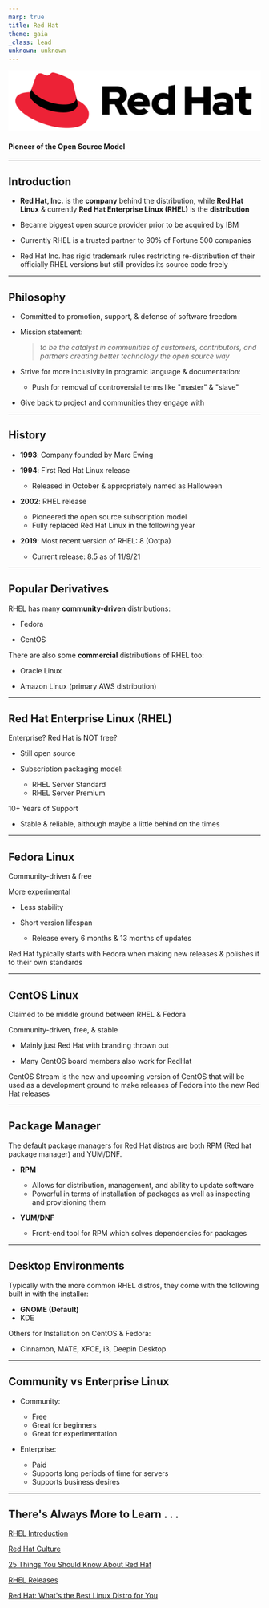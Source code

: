 ```yaml
---
marp: true
title: Red Hat
theme: gaia
_class: lead
unknown: unknown
---
```


![w:1000](RedHat-logo.png)

#### Pioneer of the Open Source Model

---

## Introduction

* **Red Hat, Inc.** is the **company** behind the distribution, while **Red Hat Linux** & currently **Red Hat Enterprise Linux (RHEL)** is the **distribution**

* Became biggest open source provider prior to be acquired by IBM

* Currently RHEL is a trusted partner to 90% of Fortune 500 companies

* Red Hat Inc. has rigid trademark rules restricting re-distribution of their officially RHEL versions but still provides its source code freely

---  

## Philosophy

* Committed to promotion, support, & defense of software freedom

* Mission statement:

  > *to be the catalyst in communities of customers, contributors, and partners creating better technology the open source way*

* Strive for more inclusivity in programic language & documentation:

  * Push for removal of controversial terms like "master" & "slave"

* Give back to project and communities they engage with

---

## History

* **1993**: Company founded by Marc Ewing

* **1994**: First Red Hat Linux release

  * Released in October & appropriately named as Halloween

* **2002**: RHEL release
  
  * Pioneered the open source subscription model
  * Fully replaced Red Hat Linux in the following year

* **2019**: Most recent version of RHEL: 8 (Ootpa)

  * Current release: 8.5 as of 11/9/21

---

## Popular Derivatives

RHEL has many **community-driven** distributions:

* Fedora

* CentOS

There are also some **commercial** distributions of RHEL too:

* Oracle Linux

* Amazon Linux (primary AWS distribution)

---

## Red Hat Enterprise Linux (RHEL)

Enterprise? Red Hat is NOT free?

* Still open source

* Subscription packaging model:
  * RHEL Server Standard
  * RHEL Server Premium

10+ Years of Support

* Stable & reliable, although maybe a little behind on the times

---

## Fedora Linux

Community-driven & free

More experimental

* Less stability

* Short version lifespan

  * Release every 6 months & 13 months of updates

Red Hat typically starts with Fedora when making new releases & polishes it to their own standards

---

## CentOS Linux

Claimed to be middle ground between RHEL & Fedora

Community-driven, free, & stable

* Mainly just Red Hat with branding thrown out

* Many CentOS board members also work for RedHat

CentOS Stream is the new and upcoming version of CentOS that will be used as a development ground to make releases of Fedora into the new Red Hat releases

---

## Package Manager

The default package managers for Red Hat distros are both RPM (Red hat package manager) and YUM/DNF.

* **RPM**

  * Allows for distribution, management, and ability to update software
  * Powerful in terms of installation of packages as well as inspecting and provisioning them
  
* **YUM/DNF**
  * Front-end tool for RPM which solves dependencies for packages

---

## Desktop Environments

Typically with the more common RHEL distros, they come with the following built in with the installer:

* **GNOME (Default)**
* KDE

Others for Installation on CentOS & Fedora:

* Cinnamon, MATE, XFCE, i3, Deepin Desktop

---

## Community vs Enterprise Linux

* Community:

  * Free
  * Great for beginners
  * Great for experimentation

* Enterprise:
  
  * Paid
  * Supports long periods of time for servers
  * Supports business desires

---

## There's Always More to Learn . . .

[RHEL Introduction](https://www.redhat.com/en/technologies/linux-platforms/enterprise-linux)

[Red Hat Culture](https://www.redhat.com/en/about/our-culture)

[25 Things You Should Know About Red Hat](https://www.redhat.com/en/blog/25-things-you-should-know-about-red-hat-0)

[RHEL Releases](https://access.redhat.com/articles/3078)

[Red Hat: What's the Best Linux Distro for You](https://www.redhat.com/en/topics/linux/whats-the-best-linux-distro-for-you)
